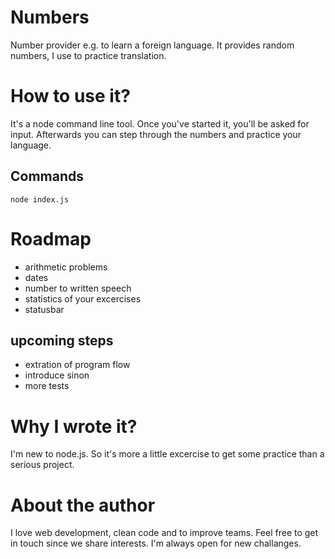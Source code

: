 # Numbers
Number provider e.g. to learn a foreign language.
It provides random numbers, I use to practice translation.

# How to use it?
It's a node command line tool.
Once you've started it, you'll be asked for input.
Afterwards you can step through the numbers and practice your language.
## Commands
```
node index.js
```

# Roadmap
* arithmetic problems
* dates
* number to written speech
* statistics of your excercises
* statusbar

## upcoming steps
* extration of program flow
* introduce sinon
* more tests

# Why I wrote it?
I'm new to node.js.
So it's more a little excercise to get some practice than a serious project.

# About the author
I love web development, clean code and to improve teams.
Feel free to get in touch since we share interests.
I'm always open for new challanges.

